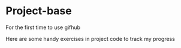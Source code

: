 # Project-base
For the first time to use gifhub

Here are some handy exercises in project code to track my progress

